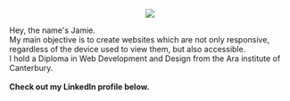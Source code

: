 <p align="center"><a href="https://www.linkedin.com/in/jamie-wilson-b1b8351b0/m">
  <img src="https://img.shields.io/badge/LinkedIn-0077B5?style=for-the-badge&logo=linkedin&logoColor=white"/>
</a></p>
Hey, the name's Jamie.
<br>
My main objective is to create websites which are not only responsive, regardless of the device used to view them, but also accessible. 
<br>
I hold a Diploma in Web Development and Design from the Ara institute of Canterbury. 
<br>
<br>
<b>Check out my LinkedIn profile below.</b>
